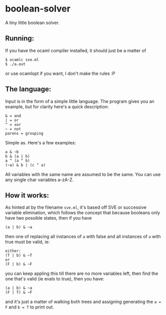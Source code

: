 # boolean-solver
A tiny little boolean solver.

## Running:

If you have the ocaml compiler installed, it should just be a matter of 
```
$ ocamlc sve.ml
$ ./a.out
```
or use ocamlopt if you want, I don't make the rules :P

## The language:

Input is in the form of a simple little language. The program gives you an example, but for clarity here's a quick description:
```
& = and
| = or
^ = xor
~ = not
parens = grouping
```

Simple as.
Here's a few examples:
```
a & ~b
b & (a | b)
a ^ (a ^ b)
(~a) & b | (c ^ a)
```
All variables with the same name are assumed to be the same. You can use any single char variables a-zA-Z.

## How it works:

As hinted at by the filename `sve.ml`, it's based off SVE or successive variable elimination, which follows the concept that because booleans only have two possible states, then if you have
```
(a | b) & ~a
```
then one of replacing all instances of `a` with false and all instances of `a` with true must be valid, ie:
```
either:
(T | b) & ~T
or
(F | b) & ~F
```
you can keep appling this till there are no more variables left, then find the one that's valid (ie evals to true), then you have:
```
(a | b) & ~a
(F | T) & ~F
```
and it's just a matter of walking both trees and assigning generating the `a = F` and `b = T` to print out.
